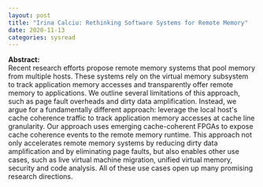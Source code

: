 ```yaml
---
layout: post
title: "Irina Calciu: Rethinking Software Systems for Remote Memory"
date: 2020-11-13
categories: sysread
---
```


<p><b>Abstract:</b><br />
Recent research efforts propose remote memory systems that pool memory from multiple hosts. These systems rely on the virtual memory subsystem to track application memory accesses and transparently offer remote memory to applications. We outline several limitations of this approach, such as page fault overheads and dirty data amplification. Instead, we argue for a fundamentally different approach: leverage the local host's cache coherence traffic to track application memory accesses at cache line granularity. Our approach uses emerging cache-coherent FPGAs to expose cache coherence events to the remote memory runtime. This approach not only accelerates remote memory systems by reducing dirty data amplification and by eliminating page faults, but also enables other use cases, such as live virtual machine migration, unified virtual memory, security and code analysis. All of these use cases open up many promising research directions.
</p>
